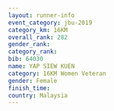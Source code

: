 ```yaml
---
layout: runner-info 
event_category: jbu-2019 
category_km: 16KM  
overall_rank: 282
gender_rank: 
category_rank: 
bib: 64030
name: YAP SIEW KUEN
category: 16KM Women Veteran
gender: Female
finish_time: 
country: Malaysia
---
```

